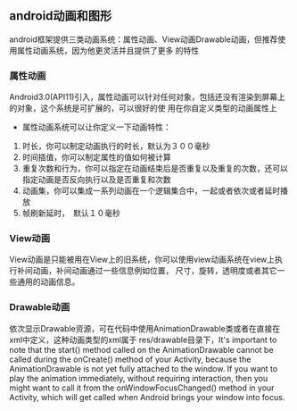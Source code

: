 ## android动画和图形

android框架提供三类动画系统：属性动画、View动画Drawable动画，但推荐使用属性动画系统，因为他更灵活并且提供了更多
的特性

### 属性动画

Android3.0(API11)引入，属性动画可以针对任何对象，包括还没有渲染到屏幕上的对象，这个系统是可扩展的，可以很好的使
用在你自定义类型的动画属性上

* 属性动画系统可以让你定义一下动画特性：
1. 时长，你可以制定动画执行的时长，默认为３００毫秒
2. 时间插值，你可以制定属性的值如何被计算
3. 重复次数和行为，你可以指定在动画结束后是否重复以及重复的次数，还可以指定动画是否反向执行以及是否重复和次数
4. 动画集，你可以集成一系列动画在一个逻辑集合中，一起或者依次或者延时播放
5. 帧刷新延时，　默认１０毫秒

### View动画

View动画是只能被用在View上的旧系统，你可以使用view动画系统在view上执行补间动画，补间动画通过一些信息例如位置，
尺寸，旋转，透明度或者其它一些通用的动画信息。

### Drawable动画

依次显示Drawable资源，可在代码中使用AnimationDrawable类或者在直接在xml中定义，这种动画类型的xml属于
res/drawable目录下，It's important to note that the start() method called on the AnimationDrawable 
cannot be called during the onCreate() method of your Activity, because the AnimationDrawable is not
 yet fully attached to the window. If you want to play the animation immediately, without requiring 
 interaction, then you might want to call it from the onWindowFocusChanged() method in your Activity, 
 which will get called when Android brings your window into focus.